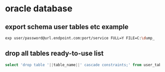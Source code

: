 # oracle database

## export schema user tables etc example

```bash
exp user/password@url.endpoint.com:port/service FULL=Y FILE=C:\dump_
```

## drop all tables ready-to-use list

```sql
select 'drop table '||table_name||' cascade constraints;' from user_tables;
```

